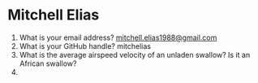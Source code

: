 # Mitchell Elias

1. What is your email address?
mitchell.elias1988@gmail.com
2. What is your GitHub handle?
mitchelias
3. What is the average airspeed velocity of an unladen swallow?
Is it an African swallow?
4.

